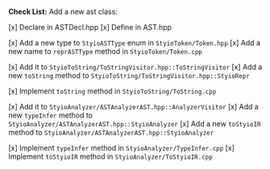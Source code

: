 __Check List:__ Add a new ast class: 

[x] Declare in ASTDecl.hpp
[x] Define in AST.hpp

[x] Add a new type to `StyioASTType` enum in `StyioToken/Token.hpp`
[x] Add a new name to `reprASTType` method in `StyioToken/Token.cpp`

[x] Add it to `StyioToString/ToStringVisitor.hpp::ToStringVisitor`
[x] Add a new `toString` method to `StyioToString/ToStringVisitor.hpp::StyioRepr`

[x] Implement `toString` method in `StyioToString/ToString.cpp`

[x] Add it to `StyioAnalyzer/ASTAnalyzerAST.hpp::AnalyzerVisitor`
[x] Add a new `typeInfer` method to `StyioAnalyzer/ASTAnalyzerAST.hpp::StyioAnalyzer`
[x] Add a new `toStyioIR` method to `StyioAnalyzer/ASTAnalyzerAST.hpp::StyioAnalyzer`

[x] Implement `typeInfer` method in `StyioAnalyzer/TypeInfer.cpp`
[x] Implement `toStyioIR` method in `StyioAnalyzer/ToStyioIR.cpp`